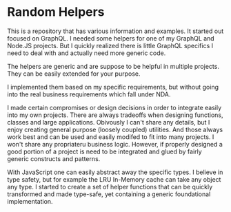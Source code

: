 # Random Helpers

This is a repository that has various information and examples. It started out focused on GraphQL. I needed some helpers for one of my GraphQL and Node.JS projects. But I quickly realized there is little GraphQL specifics I need to deal with and actually need more generic code. 

The helpers are generic and are suppose to be helpful in multiple projects. They can be easily extended for your purpose. 

I implemented them based on my specific requirements, but without going into the real business requirements which fall under NDA. 

I made certain compromises or design decisions in order to integrate easily into my own projects. There are always tradeoffs when designing functions, classes and large applications. Obivously I can't share any details, but I enjoy creating general purpose (loosely coupled) utilities. And those always work best and can be used and easily modifed to fit into many projects. I won't share any propriateru business logic. However, if properly designed a good portion of a project is need to be integrated and glued by fairly generic constructs and patterns. 

With JavaScript one can easily abstract away the specific types. I believe in type safety, but for example the LRU In-Memory cache can take any object any type. I started to create a set of helper functions that can be quickly transformed and made type-safe, yet containing a generic foundational implementation.


